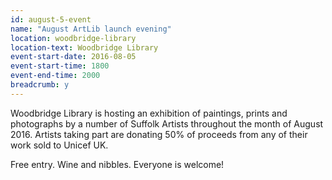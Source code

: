 ```yaml
---
id: august-5-event
name: "August ArtLib launch evening"
location: woodbridge-library
location-text: Woodbridge Library
event-start-date: 2016-08-05
event-start-time: 1800
event-end-time: 2000
breadcrumb: y
---
```

Woodbridge Library is hosting an exhibition of paintings, prints and photographs by a number of Suffolk Artists throughout the month of August 2016. Artists taking part are donating 50% of proceeds from any of their work sold to Unicef UK.

Free entry. Wine and nibbles. Everyone is welcome!
